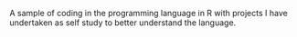 A sample of coding in the programming language in R with projects I have undertaken as self study to better understand the language. 

